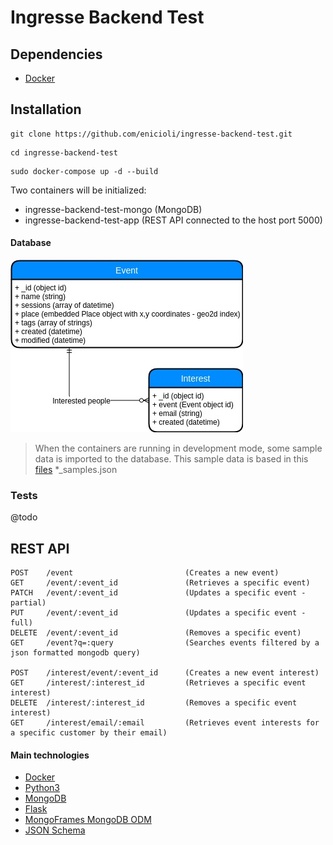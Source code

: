 # Ingresse Backend Test

## Dependencies
- [Docker](https://www.docker.com/)

## Installation
```shell script
git clone https://github.com/enicioli/ingresse-backend-test.git
```
```shell script
cd ingresse-backend-test
```
```shell script
sudo docker-compose up -d --build
```
Two containers will be initialized:
- ingresse-backend-test-mongo (MongoDB)
- ingresse-backend-test-app (REST API connected to the host port 5000)

#### Database
![Relationship Entity Diagram](https://github.com/enicioli/ingresse-backend-test/blob/master/resources/DER.jpg)

>When the containers are running in development mode, some sample data is imported to the database.
This sample data is based in this [files](https://github.com/enicioli/ingresse-backend-test/tree/master/resources) *_samples.json

### Tests
@todo

## REST API
```
POST    /event                         (Creates a new event)
GET     /event/:event_id               (Retrieves a specific event)
PATCH   /event/:event_id               (Updates a specific event - partial)
PUT     /event/:event_id               (Updates a specific event - full)
DELETE  /event/:event_id               (Removes a specific event)
GET     /event?q=:query                (Searches events filtered by a json formatted mongodb query)

POST    /interest/event/:event_id      (Creates a new event interest)
GET     /interest/:interest_id         (Retrieves a specific event interest)
DELETE  /interest/:interest_id         (Removes a specific event interest)
GET     /interest/email/:email         (Retrieves event interests for a specific customer by their email)
```

#### Main technologies
- [Docker](https://www.docker.com/)
- [Python3](https://www.python.org/)
- [MongoDB](https://www.mongodb.com/)
- [Flask](https://palletsprojects.com/p/flask/)
- [MongoFrames MongoDB ODM](http://mongoframes.com/)
- [JSON Schema](http://json-schema.org/)